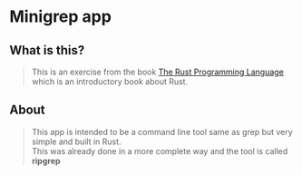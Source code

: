 # Minigrep app

## What is this?
>This is an exercise from the book [The Rust Programming Language](https://doc.rust-lang.org/book/title-page.html) 
which is an introductory book about Rust.
## About
> This app is intended to be a command line tool same as grep but very simple and built in Rust.<br>
> This was already done in a more complete way and the tool is called **ripgrep**
